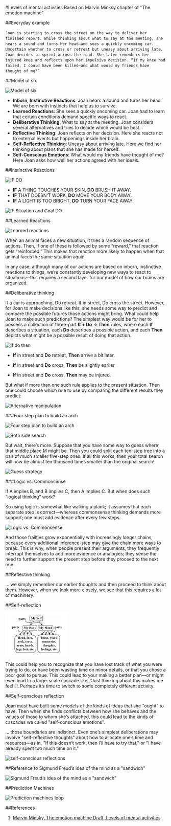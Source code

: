 #Levels of mental activities
Based on Marvin Minksy chapter of "The emotion machine"

##Everyday example

`Joan is starting to cross the street on the way to deliver her finished report. While thinking about what to say at the meeting, she hears a sound and turns her head—and sees a quickly oncoming car. Uncertain whether to cross or retreat but uneasy about arriving late, Joan decides to sprint across the road. She later remembers her injured knee and reflects upon her impulsive decision. “If my knee had failed, I could have been killed—and what would my friends have thought of me?”`

##Model of six

![Model of six](http://web.media.mit.edu/~minsky/E5/eb5_files/image001.png)

* **Inborn, Instinctive Reactions**: Joan hears a sound and turns her head. We are born with instincts that help us to survive.
* **Learned Reactions**: She sees a quickly oncoming car. Joan had to learn that certain conditions demand specific ways to react.
* **Deliberative Thinking**: What to say at the meeting. Joan considers several alternatives and tries to decide which would be best.
* **Reflective Thinking**: Joan reflects on her decision. Here she reacts not to external events but happenings inside her brain.
* **Self-Reflective Thinking**: Uneasy about arriving late. Here we find her thinking about plans that she has made for herself.
* **Self-Conscious Emotions**: What would my friends have thought of me? Here Joan asks how well her actions agreed with her ideals.

##Instinctive Reactions

![IF DO](http://web.media.mit.edu/~minsky/E5/eb5_files/image002.png)

* **IF** A THING TOUCHES YOUR SKIN, **DO** BRUSH IT AWAY.
* **IF** THAT DOESN’T WORK, **DO** MOVE YOUR BODY AWAY.
* **IF** A LIGHT IS TOO BRIGHT, **DO** TURN YOUR FACE AWAY.

![IF Situation and Goal DO](http://web.media.mit.edu/~minsky/E5/eb5_files/image003.png)

##Learned Reactions

![Learned reactions](http://web.media.mit.edu/~minsky/E5/eb5_files/image005.png)

When an animal faces a new situation, it tries a random sequence of actions. Then, if one of these is followed by some “reward,” that reaction gets “reinforced.” This makes that reaction more likely to happen when that animal faces the same situation again

In any case, although many of our actions are based on inborn, instinctive reactions to things, we’re constantly developing new ways to react to situations—this requires a second layer for our model of how our brains are organized.

##Deliberative thinking

If a car is approaching, Do retreat. If in street, Do cross the street. However, for Joan to make decisions like this, she needs some way to predict and compare the possible futures those actions might bring. What could help Joan to make such predictions? The simplest way would be for her to possess a collection of three-part **If + Do -> Then** rules, where each **If** describes a situation, each **Do** describes a possible action, and each **Then** depicts what might be a possible result of doing that action.

![If do then](http://web.media.mit.edu/~minsky/E5/eb5_files/image007.png)

* **If** in street and **Do** retreat, **Then** arrive a bit later.

* **If** in street and **Do** cross, **Then** be slightly earlier

* **If** in street and **Do** cross, **Then** may be injured.

But what if more than one such rule applies to the present situation. Then one could choose which rule to use by comparing the different results they predict:

![Alternative manipulaiton](http://web.media.mit.edu/~minsky/E5/eb5_files/image008.png)

###Four step plan to build an arch

![Four step plan to build an arch](http://web.media.mit.edu/~minsky/E5/eb5_files/image012.png)

![Both side search](http://web.media.mit.edu/~minsky/E5/eb5_files/image018.png)

But wait, there’s more. Suppose that you have some way to guess where that middle place M might be. Then you could split each ten-step tree into a pair of much smaller five-step ones. If all this works, then your total search will now be almost ten thousand times smaller than the original search!

![Guess strategy](http://web.media.mit.edu/~minsky/E5/eb5_files/image019.png)

###Logic vs. Commonsense

If A implies B, and B implies C, then A implies C. But when does such “logical thinking” work?

So using logic is somewhat like walking a plank; it assumes that each separate step is correct—whereas commonsense thinking demands more support; one must add evidence after every few steps.

![Logic vs. Commonsense](http://web.media.mit.edu/~minsky/E5/eb5_files/image020.png)

And those frailties grow exponentially with increasingly longer chains, because every additional inference-step may give the chain more ways to break. This is why, when people present their arguments, they frequently interrupt themselves to add more evidence or analogies; they sense the need to further support the present step before they proceed to the next one.

##Reflective thinking

... we simply remember our earlier thoughts and then proceed to think about them. However, when we look more closely, we see that this requires a lot of machinery.


##Self-reflection

![Self-reflection](figure18_self_reflections.png)

This could help you to recognize that you have lost track of what you were trying to do, or have been wasting time on minor details, or that you chose a poor goal to pursue. This could lead to your making a better plan—or might even lead to a large-scale cascade like, "Just thinking about this makes me feel ill. Perhaps it’s time to switch to some completely different activity.



##Self-conscious reflection

Joan must have built some models of the kinds of ideas that she "ought" to have. Then when she finds conflicts between how she behaves and the values of those to whom she’s attached, this could lead to the kinds of cascades we called "self-conscious emotions".

... those boundaries are indistinct. Even one’s simplest deliberations may involve "self-reflective thoughts" about how to allocate one’s time and resources—as in, "If this doesn’t work, then I’ll have to try that," or "I have already spent too much time on it."

![self-conscious reflections](http://web.media.mit.edu/~minsky/E5/eb5_files/image024.png)

##Reference to Sigmund Freud’s idea of the mind as a "sandwich"

![Sigmund Freud’s idea of the mind as a "sandwich"](http://web.media.mit.edu/~minsky/E5/eb5_files/image025.png)

##Prediction Machines

![Prediction machines loop](http://web.media.mit.edu/~minsky/E5/eb5_files/image046.png)

##References

1. [Marvin Minsky, The emotion machine Draft, Levels of mental activities](http://web.media.mit.edu/~minsky/E5/eb5.html)
